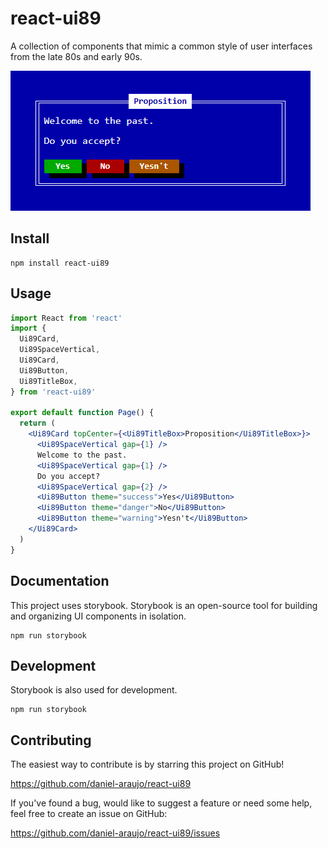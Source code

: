 # react-ui89

A collection of components that mimic a common style of user interfaces from the late 80s and early 90s.

![Screenshot](preview.png)


## Install

```
npm install react-ui89
```


## Usage

```jsx
import React from 'react'
import {
  Ui89Card,
  Ui89SpaceVertical,
  Ui89Card,
  Ui89Button,
  Ui89TitleBox,
} from 'react-ui89'

export default function Page() {
  return (
    <Ui89Card topCenter={<Ui89TitleBox>Proposition</Ui89TitleBox>}>
      <Ui89SpaceVertical gap={1} />
      Welcome to the past.
      <Ui89SpaceVertical gap={1} />
      Do you accept?
      <Ui89SpaceVertical gap={2} />
      <Ui89Button theme="success">Yes</Ui89Button>
      <Ui89Button theme="danger">No</Ui89Button>
      <Ui89Button theme="warning">Yesn't</Ui89Button>
    </Ui89Card>
  )
}
```

## Documentation

This project uses storybook. Storybook is an open-source tool for building
and organizing UI components in isolation.

```
npm run storybook
```


## Development

Storybook is also used for development.

```
npm run storybook
```


## Contributing

The easiest way to contribute is by starring this project on GitHub!

https://github.com/daniel-araujo/react-ui89

If you've found a bug, would like to suggest a feature or need some help, feel
free to create an issue on GitHub:

https://github.com/daniel-araujo/react-ui89/issues
